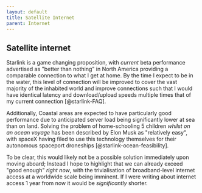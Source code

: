 ```yaml
---
layout: default
title: Satellite Internet
parent: Internet
---
```


## Satellite internet

Starlink is a game changing proposition, with *current* beta performance
advertised as \"better than nothing\" in North America providing a
comparable connection to what I get at home. By the time I expect to be
in the water, this level of connection will be improved to cover the
vast majority of the inhabited world and improve connections such that I
would have identical latency and download/upload speeds multiple times
that of my current connection [@starlink-FAQ].

Additionally, Coastal areas are expected to have particularly good
performance due to anticipated server load being significantly lower at
sea than on land. Solving the problem of home-schooling 5 children
*whilst on an ocean voyage* has been described by Elon Musk as
\"relatively easy\", with spaceX having filed to use this technology
themselves for their autonomous spaceport droneships
[@starlink-ocean-feasibility].

To be clear, this would likely not be a possible solution immediately
upon moving aboard; Instead I hope to highlight that we can already
exceed \"good enough\" _right now_, with the trivialisation of broadband-level
internet access at a worldwide scale being imminent. If I were writing
about internet access 1 year from now it would be *significantly*
shorter.

